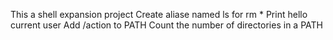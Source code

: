 This a shell expansion project
 Create aliase named ls for rm *
Print hello current user
Add /action to PATH
Count the number of directories in a PATH
